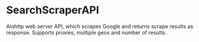 # SearchScraperAPI
Aiohttp web server API, which scrapes Google and returns scrape results as response. Supports proxies, multiple geos and number of results.
